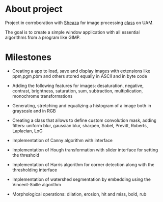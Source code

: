 # About project

Project in corroboration with [Sheaza](https://github.com/Sheaza) for image processing [class](https://fraktal.faculty.wmi.amu.edu.pl/image_processing/) on UAM.


The goal is to create a simple window application with all essential algorithms from a program like GIMP.


# Milestones 

* Creating a app to load, save and display images with extensions like ppm,pgm,pbm and others stored equally in ASCII and in byte code


* Adding the following features for images: desaturation, negative, contrast, brightness, saturation, sum, subtraction, multiplication, monochrome transformations


* Generating, stretching and equalizing a histogram of a image both in grayscale and in RGB


* Creating a class that allows to define custom convolution mask, adding filters: uniform blur, gaussian blur, sharpen, Sobel, Previtt, Roberts, Laplacian, LoG


* Implementation of Canny algorithm with interface


* Implementation of Hough transformation with slider interface for setting the threshold


* Implementation of Harris algorithm for corner detection along with the thresholding interface


* Implementation of watershed segmentation by embedding using the Vincent-Soille algorithm


* Morphological operations: dilation, erosion, hit and miss, bold, rub
